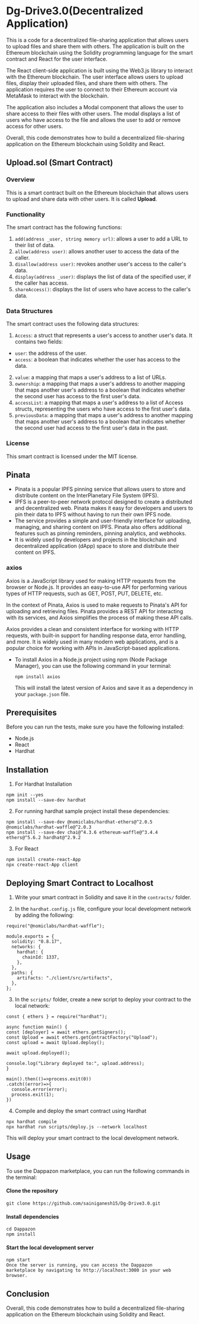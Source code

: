 #  Dg-Drive3.0(Decentralized Application)
 This is a code for a decentralized file-sharing application that allows users to upload files and share them with others. The application is built on the Ethereum blockchain using the Solidity programming language for the smart contract and React for the user interface.


The React client-side application is built using the Web3.js library to interact with the Ethereum blockchain. The user interface allows users to upload files, display their uploaded files, and share them with others. The application requires the user to connect to their Ethereum account via MetaMask to interact with the blockchain.

The application also includes a Modal component that allows the user to share access to their files with other users. The modal displays a list of users who have access to the file and allows the user to add or remove access for other users.

Overall, this code demonstrates how to build a decentralized file-sharing application on the Ethereum blockchain using Solidity and React.


## Upload.sol (Smart Contract)

### Overview
This is a smart contract built on the Ethereum blockchain that allows users to upload and share data with other users. It is called **Upload**.

### Functionality
The smart contract has the following functions:

1. `add(address _user, string memory url)`: allows a user to add a URL to their list of data.
2. `allow(address user)`: allows another user to access the data of the caller.
3. `disallow(address user)`: revokes another user's access to the caller's data.
4. `display(address _user)`: displays the list of data of the specified user, if the caller has access.
5. `shareAccess()`: displays the list of users who have access to the caller's data.
### Data Structures
The smart contract uses the following data structures:

1. `Access`: a struct that represents a user's access to another user's data. It contains two fields:
- `user`: the address of the user.
- `access`: a boolean that indicates whether the user has access to the data.
2. `value`: a mapping that maps a user's address to a list of URLs.
3. `ownership`: a mapping that maps a user's address to another mapping that maps another user's address to a boolean that indicates whether the second user has access to the first user's data.
4. `accessList`: a mapping that maps a user's address to a list of Access structs, representing the users who have access to the first user's data.
5. `previousData`: a mapping that maps a user's address to another mapping that maps another user's address to a boolean that indicates whether the second user had access to the first user's data in the past.
### License
This smart contract is licensed under the MIT license.

## Pinata
 - Pinata is a popular IPFS pinning service that allows users to store and distribute content on the InterPlanetary File System (IPFS). 
 - IPFS is a peer-to-peer network protocol designed to create a distributed and decentralized web. Pinata makes it easy for developers and users to pin their data to IPFS without having to run their own IPFS node. 
 - The service provides a simple and user-friendly interface for uploading, managing, and sharing content on IPFS. Pinata also offers additional features such as pinning reminders, pinning analytics, and webhooks. 
 - It is widely used by developers and projects in the blockchain and decentralized application (dApp) space to store and distribute their content on IPFS.

 ### axios
 Axios is a JavaScript library used for making HTTP requests from the browser or Node.js. It provides an easy-to-use API for performing various types of HTTP requests, such as GET, POST, PUT, DELETE, etc.

In the context of Pinata, Axios is used to make requests to Pinata's API for uploading and retrieving files. Pinata provides a REST API for interacting with its services, and Axios simplifies the process of making these API calls.

Axios provides a clean and consistent interface for working with HTTP requests, with built-in support for handling response data, error handling, and more. It is widely used in many modern web applications, and is a popular choice for working with APIs in JavaScript-based applications.

- To install Axios in a Node.js project using npm (Node Package Manager), you can use the following command in your terminal:

   `npm install axios`

   This will install the latest version of Axios and save it as a dependency in your `package.json` file.

## Prerequisites

Before you can run the tests, make sure you have the following installed:

- Node.js
- React
- Hardhat

## Installation

1. For Hardhat Installation
``` 
npm init --yes
npm install --save-dev hardhat
```

2. For running hardhat sample project install these dependencies:
```
npm install --save-dev @nomiclabs/hardhat-ethers@^2.0.5 @nomiclabs/hardhat-waffle@^2.0.3 
npm install --save-dev chai@^4.3.6 ethereum-waffle@^3.4.4 ethers@^5.6.2 hardhat@^2.9.2
```
3. For React

```
npm install create-react-App 
npx create-react-App client
```



## Deploying Smart Contract to Localhost

1. Write your smart contract in Solidity and save it in the `contracts/` folder.

2. In the `hardhat.config.js` file, configure your local development network by adding the following:

```
require("@nomiclabs/hardhat-waffle");

module.exports = {
  solidity: "0.8.17",
  networks: {
    hardhat: {
      chainId: 1337,
    },
  },
  paths: {
    artifacts: "./client/src/artifacts",
  },
};

  ```

  3. In the `scripts/` folder, create a new script to deploy your contract to the local network:
  ```
  const { ethers } = require("hardhat");

async function main() {
  const [deployer] = await ethers.getSigners();
  const Upload = await ethers.getContractFactory("Upload");
  const upload = await Upload.deploy();

  await upload.deployed();

  console.log("Library deployed to:", upload.address);
}

main().then(()=>process.exit(0))
.catch((error)=>{
    console.error(error);
    process.exit(1);
})
```

4. Compile and deploy the smart contract using Hardhat

```
npx hardhat compile
npx hardhat run scripts/deploy.js --network localhost

``` 

This will deploy your smart contract to the local development network.

## Usage
To use the Dappazon marketplace, you can run the following commands in the terminal:


#### Clone the repository ####
`git clone https://github.com/sainiganesh15/Dg-Drive3.0.git`

#### Install dependencies ####
```
cd Dappazon
npm install
```

#### Start the local development server ####
```
npm start
Once the server is running, you can access the Dappazon 
marketplace by navigating to http://localhost:3000 in your web browser.
```

## Conclusion
Overall, this code demonstrates how to build a decentralized file-sharing application on the Ethereum blockchain using Solidity and React.